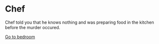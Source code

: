 # Chef

 Chef told you that he knows nothing and was preparing food in the kitchen before the murder occured.  

 [Go to bedroom](bedroom.md)
